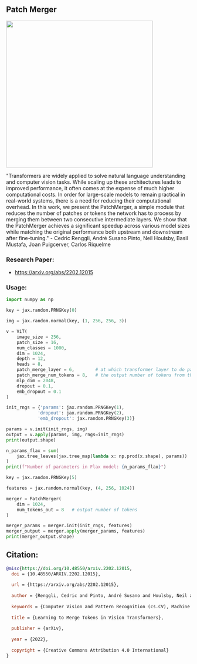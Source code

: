 ## Patch Merger

<img src="./images/patch_merger.png" width="400px"></img>

"Transformers are widely applied to solve natural language understanding and computer vision tasks. While scaling up these architectures leads to improved performance, it often comes at the expense of much higher computational costs. In order for large-scale models to remain practical in real-world systems, there is a need for reducing their computational overhead. In this work, we present the PatchMerger, a simple module that reduces the number of patches or tokens the network has to process by merging them between two consecutive intermediate layers. We show that the PatchMerger achieves a significant speedup across various model sizes while matching the original performance both upstream and downstream after fine-tuning." - Cedric Renggli, André Susano Pinto, Neil Houlsby, Basil Mustafa, Joan Puigcerver, Carlos Riquelme

### Research Paper:
- https://arxiv.org/abs/2202.12015

### Usage:
```python
import numpy as np

key = jax.random.PRNGKey(0)

img = jax.random.normal(key, (1, 256, 256, 3))

v = ViT(
    image_size = 256,
    patch_size = 16,
    num_classes = 1000,
    dim = 1024,
    depth = 12,
    heads = 8,
    patch_merge_layer = 6,        # at which transformer layer to do patch merging
    patch_merge_num_tokens = 8,   # the output number of tokens from the patch merge
    mlp_dim = 2048,
    dropout = 0.1,
    emb_dropout = 0.1
)

init_rngs = {'params': jax.random.PRNGKey(1), 
            'dropout': jax.random.PRNGKey(2), 
            'emb_dropout': jax.random.PRNGKey(3)}

params = v.init(init_rngs, img)
output = v.apply(params, img, rngs=init_rngs)
print(output.shape)

n_params_flax = sum(
    jax.tree_leaves(jax.tree_map(lambda x: np.prod(x.shape), params))
)
print(f"Number of parameters in Flax model: {n_params_flax}")

key = jax.random.PRNGKey(5)

features = jax.random.normal(key, (4, 256, 1024))

merger = PatchMerger(
    dim = 1024,
    num_tokens_out = 8   # output number of tokens
)

merger_params = merger.init(init_rngs, features)
merger_output = merger.apply(merger_params, features)
print(merger_output.shape)
```
## Citation:
```bibtex
@misc{https://doi.org/10.48550/arxiv.2202.12015,
  doi = {10.48550/ARXIV.2202.12015},
  
  url = {https://arxiv.org/abs/2202.12015},
  
  author = {Renggli, Cedric and Pinto, André Susano and Houlsby, Neil and Mustafa, Basil and Puigcerver, Joan and Riquelme, Carlos},
  
  keywords = {Computer Vision and Pattern Recognition (cs.CV), Machine Learning (cs.LG), FOS: Computer and information sciences, FOS: Computer and information sciences},
  
  title = {Learning to Merge Tokens in Vision Transformers},
  
  publisher = {arXiv},
  
  year = {2022},
  
  copyright = {Creative Commons Attribution 4.0 International}
}
```